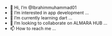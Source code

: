 - 👋 Hi, I’m @Ibrahimmuhammad01
- 👀 I’m interested in app development ...
- 🌱 I’m currently learning dart ...
- 💞️ I’m looking to collaborate on ALMARA HUB ...
- 📫 How to reach me ...

<!---
Ibrahimmuhammad01/Ibrahimmuhammad01 is a ✨ special ✨ repository because its `README.md` (this file) appears on your GitHub profile.
You can click the Preview link to take a look at your changes.
--->
